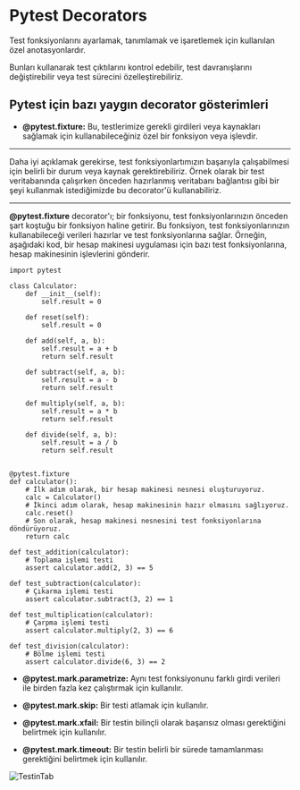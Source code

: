 #  Pytest Decorators
Test fonksiyonlarını ayarlamak, tanımlamak ve işaretlemek için kullanılan özel anotasyonlardır.

Bunları kullanarak test çıktılarını kontrol edebilir, test davranışlarını değiştirebilir veya test sürecini özelleştirebiliriz. 

## Pytest için bazı yaygın decorator gösterimleri

+ **@pytest.fixture:** Bu, testlerimize gerekli girdileri veya kaynakları sağlamak için kullanabileceğiniz özel bir fonksiyon veya işlevdir.
---
Daha iyi açıklamak gerekirse, test fonksiyonlartımızın başarıyla çalışabilmesi için belirli bir durum veya kaynak gerektirebiliriz. Örnek olarak bir test veritabanında çalışırken önceden hazırlanmış veritabanı bağlantısı gibi bir şeyi kullanmak istediğimizde bu decorator'ü kullanabiliriz.
 
---
**@pytest.fixture** decorator'ı; bir fonksiyonu, test fonksiyonlarınızın önceden şart koştuğu bir fonksiyon haline getirir. Bu fonksiyon, test fonksiyonlarınızın kullanabileceği verileri hazırlar ve test fonksiyonlarına sağlar. Örneğin, aşağıdaki kod, bir hesap makinesi uygulaması için bazı test fonksiyonlarına, hesap makinesinin işlevlerini gönderir.


``` 
import pytest

class Calculator:
    def __init__(self):
        self.result = 0

    def reset(self):
        self.result = 0

    def add(self, a, b):
        self.result = a + b
        return self.result

    def subtract(self, a, b):
        self.result = a - b
        return self.result

    def multiply(self, a, b):
        self.result = a * b
        return self.result

    def divide(self, a, b):
        self.result = a / b
        return self.result
    

@pytest.fixture
def calculator():
    # İlk adım olarak, bir hesap makinesi nesnesi oluşturuyoruz.
    calc = Calculator()
    # İkinci adım olarak, hesap makinesinin hazır olmasını sağlıyoruz.
    calc.reset()
    # Son olarak, hesap makinesi nesnesini test fonksiyonlarına döndürüyoruz.
    return calc

def test_addition(calculator):
    # Toplama işlemi testi
    assert calculator.add(2, 3) == 5

def test_subtraction(calculator):
    # Çıkarma işlemi testi
    assert calculator.subtract(3, 2) == 1

def test_multiplication(calculator):
    # Çarpma işlemi testi
    assert calculator.multiply(2, 3) == 6

def test_division(calculator):
    # Bölme işlemi testi
    assert calculator.divide(6, 3) == 2

```



+ **@pytest.mark.parametrize:** Aynı test fonksiyonunu farklı girdi verileri ile birden fazla kez çalıştırmak için kullanılır.

+ **@pytest.mark.skip:** Bir testi atlamak için kullanılır.

+ **@pytest.mark.xfail:** Bir testin bilinçli olarak başarısız olması gerektiğini belirtmek için kullanılır.

+ **@pytest.mark.timeout:** Bir testin belirli bir sürede tamamlanması gerektiğini belirtmek için kullanılır.

![TestinTab]()
